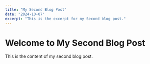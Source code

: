 ```yaml
---
title: "My Second Blog Post"
date: "2024-10-07"
excerpt: "This is the excerpt for my Second blog post."
---
```


# Welcome to My Second Blog Post
This is the content of my second blog post.
